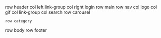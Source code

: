 row header
    col left link-group
    col right login
row main
    row nav
        col logo
        col gif
        col link-group
        col search
    row carousel
        
    row category
row body
row footer